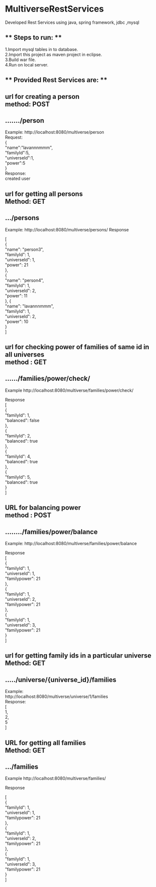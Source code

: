# MultiverseRestServices
Developed Rest Services using java, spring framework, jdbc ,mysql

** Steps to run: **     
-------------------------------------------------------------------
  
1.Import mysql tables in to database.  
2.Import this project as maven project in eclipse.  
3.Build war file.  
4.Run on local server.  

** Provided Rest Services are: **
-------------------------------------------------------------------

url for creating a person   
method:  POST  
-------------------------------------------------------------------
......./person   
-------------------------------------------------------------------
Example:
http://localhost:8080/multiverse/person  
Request:  
{  
	"name":"lavannnmmm",  
	"familyId":5,   
	"universeId":1,  
	"power":5   
}    
Response:  
created user  


url for getting all persons  
Method: GET
-------------------------------------------------------------------
.../persons
-------------------------------------------------------------------
Example:
http://localhost:8080/multiverse/persons/ 
Response

[  
    {  
        "name": "person3",  
        "familyId": 1,  
        "universeId": 1,  
        "power": 21  
    },  
    {  
        "name": "person4",  
        "familyId": 1,  
        "universeId": 2,  
        "power": 11  
    },
    {   
        "name": "lavannnmmm",  
        "familyId": 1,  
        "universeId": 2,  
        "power": 10  
    }  
]    


url for checking power of families of same id in all universes    
method :  GET   
-------------------------------------------------------------------
....../families/power/check/  
-------------------------------------------------------------------
Example
http://localhost:8080/multiverse/families/power/check/  

Response  
[  
    {  
        "familyId": 1,    
        "balanced": false  
    },  
    {  
        "familyId": 2,  
        "balanced": true  
    },  
    {  
        "familyId": 4,  
        "balanced": true  
    },  
    {  
        "familyId": 5,  
        "balanced": true  
    }  
]  


URL for balancing power  
method :  POST
-------------------------------------------------------------------
......../families/power/balance
-------------------------------------------------------------------
Example:
http://localhost:8080/multiverse/families/power/balance   

Response  
[  
     {   
        "familyId": 1,   
        "universeId": 1,   
        "familypower": 21  
    },   
    {   
        "familyId": 1,   
        "universeId": 2,    
        "familypower": 21    
    },  
    {    
        "familyId": 1,    
        "universeId": 3,    
        "familypower": 21    
    }    
]    

url for getting family ids in a  particular universe    
Method: GET  
-------------------------------------------------------------------
...../universe/{universe_id}/families
-------------------------------------------------------------------
Example:  
http://localhost:8080/multiverse/universe/1/families     
Response:  
[   
    1,  
    2,  
    5  
]  

URL  for getting all families   
Method:  GET
-------------------------------------------------------------------
.../families
-------------------------------------------------------------------
Example
http://localhost:8080/multiverse/families/   

Response    

[  
    {  
        "familyId": 1,  
        "universeId": 1,  
        "familypower": 21  
    },  
    {  
        "familyId": 1,  
        "universeId": 2,  
        "familypower": 21  
    },  
    {  
        "familyId": 1,  
        "universeId": 3,  
        "familypower": 21  
    }  
]      
